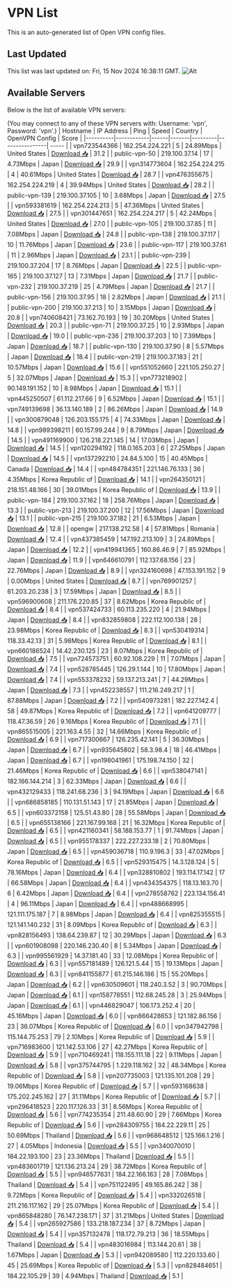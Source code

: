 # VPN List

This is an auto-generated list of Open VPN config files.

## Last Updated

This list was last updated on: Fri, 15 Nov 2024 16:38:11 GMT.
![Alt](https://repobeats.axiom.co/api/embed/186b98318ef1479477931607c1ad7d823f12451f.svg "Repobeats analytics image")

## Available Servers

Below is the list of available VPN servers:

(You may connect to any of these VPN servers with: Username: 'vpn', Password: 'vpn'.)
| Hostname | IP Address | Ping | Speed | Country | OpenVPN Config | Score |
|----------|------------|------|-------|---------|----------------| ----- |
| vpn723544366 | 162.254.224.221 | 5 | 24.89Mbps | United States | [Download 📥](./configs/server_0_US.ovpn) | 31.2 |
| public-vpn-50 | 219.100.37.14 | 17 | 4.73Mbps | Japan | [Download 📥](./configs/server_1_JP.ovpn) | 29.9 |
| vpn314773604 | 162.254.224.215 | 4 | 40.61Mbps | United States | [Download 📥](./configs/server_2_US.ovpn) | 28.7 |
| vpn476355675 | 162.254.224.219 | 4 | 39.94Mbps | United States | [Download 📥](./configs/server_3_US.ovpn) | 28.2 |
| public-vpn-139 | 219.100.37.105 | 10 | 3.68Mbps | Japan | [Download 📥](./configs/server_4_JP.ovpn) | 27.5 |
| vpn593381619 | 162.254.224.213 | 5 | 47.36Mbps | United States | [Download 📥](./configs/server_5_US.ovpn) | 27.5 |
| vpn301447651 | 162.254.224.217 | 5 | 42.24Mbps | United States | [Download 📥](./configs/server_6_US.ovpn) | 27.0 |
| public-vpn-105 | 219.100.37.85 | 11 | 7.08Mbps | Japan | [Download 📥](./configs/server_7_JP.ovpn) | 24.8 |
| public-vpn-138 | 219.100.37.117 | 10 | 11.76Mbps | Japan | [Download 📥](./configs/server_8_JP.ovpn) | 23.6 |
| public-vpn-117 | 219.100.37.61 | 11 | 2.96Mbps | Japan | [Download 📥](./configs/server_9_JP.ovpn) | 23.1 |
| public-vpn-239 | 219.100.37.204 | 17 | 8.76Mbps | Japan | [Download 📥](./configs/server_10_JP.ovpn) | 22.5 |
| public-vpn-165 | 219.100.37.127 | 13 | 7.31Mbps | Japan | [Download 📥](./configs/server_11_JP.ovpn) | 21.7 |
| public-vpn-232 | 219.100.37.219 | 25 | 4.79Mbps | Japan | [Download 📥](./configs/server_12_JP.ovpn) | 21.7 |
| public-vpn-156 | 219.100.37.95 | 18 | 2.82Mbps | Japan | [Download 📥](./configs/server_13_JP.ovpn) | 21.1 |
| public-vpn-200 | 219.100.37.213 | 10 | 3.15Mbps | Japan | [Download 📥](./configs/server_14_JP.ovpn) | 20.8 |
| vpn740608421 | 73.162.70.193 | 19 | 30.20Mbps | United States | [Download 📥](./configs/server_15_US.ovpn) | 20.3 |
| public-vpn-71 | 219.100.37.25 | 10 | 2.93Mbps | Japan | [Download 📥](./configs/server_16_JP.ovpn) | 19.0 |
| public-vpn-236 | 219.100.37.203 | 10 | 7.39Mbps | Japan | [Download 📥](./configs/server_17_JP.ovpn) | 18.7 |
| public-vpn-130 | 219.100.37.90 | 8 | 5.57Mbps | Japan | [Download 📥](./configs/server_18_JP.ovpn) | 18.4 |
| public-vpn-219 | 219.100.37.183 | 21 | 10.57Mbps | Japan | [Download 📥](./configs/server_19_JP.ovpn) | 15.6 |
| vpn551052660 | 221.105.250.27 | 5 | 32.07Mbps | Japan | [Download 📥](./configs/server_20_JP.ovpn) | 15.3 |
| vpn773218902 | 90.149.191.152 | 10 | 8.98Mbps | Japan | [Download 📥](./configs/server_21_JP.ovpn) | 15.1 |
| vpn445250507 | 61.112.217.66 | 9 | 6.52Mbps | Japan | [Download 📥](./configs/server_22_JP.ovpn) | 15.1 |
| vpn749139698 | 36.13.140.189 | 2 | 86.26Mbps | Japan | [Download 📥](./configs/server_23_JP.ovpn) | 14.9 |
| vpn300879048 | 126.203.155.175 | 4 | 74.33Mbps | Japan | [Download 📥](./configs/server_24_JP.ovpn) | 14.8 |
| vpn989398211 | 60.157.99.244 | 9 | 8.79Mbps | Japan | [Download 📥](./configs/server_25_JP.ovpn) | 14.5 |
| vpn491169900 | 126.218.221.145 | 14 | 17.03Mbps | Japan | [Download 📥](./configs/server_26_JP.ovpn) | 14.5 |
| vpn120294192 | 118.0.165.203 | 6 | 27.25Mbps | Japan | [Download 📥](./configs/server_27_JP.ovpn) | 14.5 |
| vpn137292210 | 24.84.5.100 | 15 | 40.45Mbps | Canada | [Download 📥](./configs/server_28_CA.ovpn) | 14.4 |
| vpn484784351 | 221.146.76.133 | 36 | 4.35Mbps | Korea Republic of | [Download 📥](./configs/server_29_KR.ovpn) | 14.1 |
| vpn264350121 | 218.151.48.166 | 30 | 39.01Mbps | Korea Republic of | [Download 📥](./configs/server_30_KR.ovpn) | 13.9 |
| public-vpn-184 | 219.100.37.162 | 18 | 258.76Mbps | Japan | [Download 📥](./configs/server_31_JP.ovpn) | 13.3 |
| public-vpn-213 | 219.100.37.200 | 12 | 17.56Mbps | Japan | [Download 📥](./configs/server_32_JP.ovpn) | 13.1 |
| public-vpn-215 | 219.100.37.182 | 21 | 6.53Mbps | Japan | [Download 📥](./configs/server_33_JP.ovpn) | 12.8 |
| opengw | 217.138.212.58 | 4 | 57.81Mbps | Romania | [Download 📥](./configs/server_34_RO.ovpn) | 12.4 |
| vpn437385459 | 147.192.213.109 | 3 | 24.89Mbps | Japan | [Download 📥](./configs/server_35_JP.ovpn) | 12.2 |
| vpn419941365 | 160.86.46.9 | 7 | 85.92Mbps | Japan | [Download 📥](./configs/server_36_JP.ovpn) | 11.9 |
| vpn646610791 | 112.137.68.156 | 23 | 22.76Mbps | Japan | [Download 📥](./configs/server_37_JP.ovpn) | 8.9 |
| vpn324160698 | 47.153.191.152 | 9 | 0.00Mbps | United States | [Download 📥](./configs/server_38_US.ovpn) | 8.7 |
| vpn769901257 | 61.203.20.238 | 3 | 17.59Mbps | Japan | [Download 📥](./configs/server_39_JP.ovpn) | 8.5 |
| vpn596900608 | 211.176.220.85 | 37 | 8.62Mbps | Korea Republic of | [Download 📥](./configs/server_40_KR.ovpn) | 8.4 |
| vpn537424733 | 60.113.235.220 | 4 | 21.94Mbps | Japan | [Download 📥](./configs/server_41_JP.ovpn) | 8.4 |
| vpn832859808 | 222.112.100.138 | 28 | 23.98Mbps | Korea Republic of | [Download 📥](./configs/server_42_KR.ovpn) | 8.3 |
| vpn530419314 | 118.33.42.13 | 31 | 5.98Mbps | Korea Republic of | [Download 📥](./configs/server_43_KR.ovpn) | 8.1 |
| vpn660186524 | 14.42.230.125 | 23 | 8.07Mbps | Korea Republic of | [Download 📥](./configs/server_44_KR.ovpn) | 7.5 |
| vpn724573751 | 60.92.108.229 | 11 | 7.07Mbps | Japan | [Download 📥](./configs/server_45_JP.ovpn) | 7.4 |
| vpn528785445 | 126.29.1.144 | 10 | 17.80Mbps | Japan | [Download 📥](./configs/server_46_JP.ovpn) | 7.4 |
| vpn553378232 | 59.137.213.241 | 7 | 44.29Mbps | Japan | [Download 📥](./configs/server_47_JP.ovpn) | 7.3 |
| vpn452238557 | 111.216.249.217 | 1 | 87.88Mbps | Japan | [Download 📥](./configs/server_48_JP.ovpn) | 7.2 |
| vpn540973281 | 182.227.142.4 | 58 | 49.87Mbps | Korea Republic of | [Download 📥](./configs/server_49_KR.ovpn) | 7.2 |
| vpn641209777 | 118.47.36.59 | 26 | 9.16Mbps | Korea Republic of | [Download 📥](./configs/server_50_KR.ovpn) | 7.1 |
| vpn865515005 | 221.163.4.55 | 32 | 14.66Mbps | Korea Republic of | [Download 📥](./configs/server_51_KR.ovpn) | 6.9 |
| vpn717300667 | 126.235.42.141 | 5 | 36.30Mbps | Japan | [Download 📥](./configs/server_52_JP.ovpn) | 6.7 |
| vpn935645802 | 58.3.98.4 | 18 | 46.41Mbps | Japan | [Download 📥](./configs/server_53_JP.ovpn) | 6.7 |
| vpn198041961 | 175.198.74.150 | 32 | 21.46Mbps | Korea Republic of | [Download 📥](./configs/server_54_KR.ovpn) | 6.6 |
| vpn538047141 | 182.166.144.214 | 3 | 62.33Mbps | Japan | [Download 📥](./configs/server_55_JP.ovpn) | 6.6 |
| vpn432129433 | 118.241.68.236 | 3 | 94.19Mbps | Japan | [Download 📥](./configs/server_56_JP.ovpn) | 6.6 |
| vpn686858185 | 110.131.51.143 | 17 | 21.85Mbps | Japan | [Download 📥](./configs/server_57_JP.ovpn) | 6.5 |
| vpn603372158 | 125.51.43.80 | 28 | 55.58Mbps | Japan | [Download 📥](./configs/server_58_JP.ovpn) | 6.5 |
| vpn655138166 | 221.167.99.168 | 21 | 16.32Mbps | Korea Republic of | [Download 📥](./configs/server_59_KR.ovpn) | 6.5 |
| vpn421160341 | 58.188.153.77 | 1 | 91.74Mbps | Japan | [Download 📥](./configs/server_60_JP.ovpn) | 6.5 |
| vpn955178337 | 222.227.233.18 | 2 | 70.80Mbps | Japan | [Download 📥](./configs/server_61_JP.ovpn) | 6.5 |
| vpn459036718 | 110.9.196.3 | 33 | 47.02Mbps | Korea Republic of | [Download 📥](./configs/server_62_KR.ovpn) | 6.5 |
| vpn529315475 | 14.3.128.124 | 5 | 78.16Mbps | Japan | [Download 📥](./configs/server_63_JP.ovpn) | 6.4 |
| vpn328810802 | 193.114.17.142 | 17 | 66.58Mbps | Japan | [Download 📥](./configs/server_64_JP.ovpn) | 6.4 |
| vpn434354375 | 118.13.163.70 | 6 | 6.42Mbps | Japan | [Download 📥](./configs/server_65_JP.ovpn) | 6.4 |
| vpn278558762 | 223.134.156.41 | 4 | 96.11Mbps | Japan | [Download 📥](./configs/server_66_JP.ovpn) | 6.4 |
| vpn488668995 | 121.111.175.187 | 7 | 8.98Mbps | Japan | [Download 📥](./configs/server_67_JP.ovpn) | 6.4 |
| vpn825355515 | 121.141.140.232 | 31 | 8.09Mbps | Korea Republic of | [Download 📥](./configs/server_68_KR.ovpn) | 6.3 |
| vpn828156493 | 138.64.239.87 | 12 | 30.29Mbps | Japan | [Download 📥](./configs/server_69_JP.ovpn) | 6.3 |
| vpn601908098 | 220.146.230.40 | 8 | 5.34Mbps | Japan | [Download 📥](./configs/server_70_JP.ovpn) | 6.3 |
| vpn995561929 | 14.37.181.40 | 33 | 12.08Mbps | Korea Republic of | [Download 📥](./configs/server_71_KR.ovpn) | 6.3 |
| vpn557181489 | 126.121.5.44 | 15 | 19.13Mbps | Japan | [Download 📥](./configs/server_72_JP.ovpn) | 6.3 |
| vpn841155877 | 61.215.146.186 | 15 | 55.20Mbps | Japan | [Download 📥](./configs/server_73_JP.ovpn) | 6.2 |
| vpn630509601 | 118.240.3.52 | 3 | 90.70Mbps | Japan | [Download 📥](./configs/server_74_JP.ovpn) | 6.1 |
| vpn158778551 | 112.68.245.28 | 3 | 25.94Mbps | Japan | [Download 📥](./configs/server_75_JP.ovpn) | 6.1 |
| vpn446829047 | 106.173.252.4 | 20 | 45.16Mbps | Japan | [Download 📥](./configs/server_76_JP.ovpn) | 6.0 |
| vpn866428653 | 121.182.86.156 | 23 | 36.07Mbps | Korea Republic of | [Download 📥](./configs/server_77_KR.ovpn) | 6.0 |
| vpn347942798 | 115.144.75.253 | 79 | 2.10Mbps | Korea Republic of | [Download 📥](./configs/server_78_KR.ovpn) | 5.9 |
| vpn716983600 | 121.142.53.106 | 27 | 42.27Mbps | Korea Republic of | [Download 📥](./configs/server_79_KR.ovpn) | 5.9 |
| vpn710469241 | 118.155.111.18 | 22 | 9.11Mbps | Japan | [Download 📥](./configs/server_80_JP.ovpn) | 5.8 |
| vpn375744795 | 1.229.118.162 | 32 | 48.34Mbps | Korea Republic of | [Download 📥](./configs/server_81_KR.ovpn) | 5.8 |
| vpn207735003 | 121.135.101.208 | 29 | 19.06Mbps | Korea Republic of | [Download 📥](./configs/server_82_KR.ovpn) | 5.7 |
| vpn593168638 | 175.202.245.162 | 27 | 31.11Mbps | Korea Republic of | [Download 📥](./configs/server_83_KR.ovpn) | 5.7 |
| vpn296418523 | 220.117.126.33 | 31 | 8.56Mbps | Korea Republic of | [Download 📥](./configs/server_84_KR.ovpn) | 5.6 |
| vpn774235354 | 211.48.60.90 | 29 | 7.66Mbps | Korea Republic of | [Download 📥](./configs/server_85_KR.ovpn) | 5.6 |
| vpn284309755 | 184.22.229.11 | 25 | 50.69Mbps | Thailand | [Download 📥](./configs/server_86_TH.ovpn) | 5.6 |
| vpn968648512 | 125.166.1.216 | 27 | 4.05Mbps | Indonesia | [Download 📥](./configs/server_87_ID.ovpn) | 5.5 |
| vpn340070010 | 184.22.193.100 | 23 | 23.36Mbps | Thailand | [Download 📥](./configs/server_88_TH.ovpn) | 5.5 |
| vpn483601719 | 121.136.213.24 | 29 | 38.72Mbps | Korea Republic of | [Download 📥](./configs/server_89_KR.ovpn) | 5.5 |
| vpn946577631 | 184.22.166.163 | 28 | 7.08Mbps | Thailand | [Download 📥](./configs/server_90_TH.ovpn) | 5.4 |
| vpn751122495 | 49.165.86.242 | 38 | 9.72Mbps | Korea Republic of | [Download 📥](./configs/server_91_KR.ovpn) | 5.4 |
| vpn332026518 | 211.216.117.162 | 29 | 25.07Mbps | Korea Republic of | [Download 📥](./configs/server_92_KR.ovpn) | 5.4 |
| vpn865848280 | 76.147.238.171 | 37 | 31.21Mbps | United States | [Download 📥](./configs/server_93_US.ovpn) | 5.4 |
| vpn265927586 | 133.218.187.234 | 37 | 8.72Mbps | Japan | [Download 📥](./configs/server_94_JP.ovpn) | 5.4 |
| vpn357132478 | 118.172.79.213 | 36 | 18.55Mbps | Thailand | [Download 📥](./configs/server_95_TH.ovpn) | 5.4 |
| vpn483016984 | 113.144.20.61 | 38 | 1.67Mbps | Japan | [Download 📥](./configs/server_96_JP.ovpn) | 5.3 |
| vpn942089580 | 112.220.133.60 | 45 | 25.69Mbps | Korea Republic of | [Download 📥](./configs/server_97_KR.ovpn) | 5.3 |
| vpn828484651 | 184.22.105.29 | 39 | 4.94Mbps | Thailand | [Download 📥](./configs/server_98_TH.ovpn) | 5.1 |
